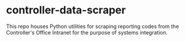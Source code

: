 # controller-data-scraper
This repo houses Python utilities for scraping reporting codes from the Controller's Office Intranet for the purpose of systems integration.

